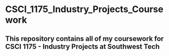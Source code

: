 # CSCI_1175_Industry_Projects_Coursework
## This repository contains all of my coursework for CSCI 1175 - Industry Projects at Southwest Tech
